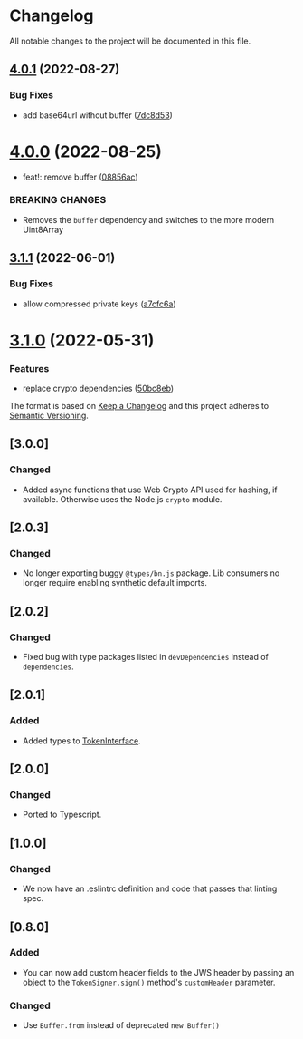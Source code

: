 # Changelog
All notable changes to the project will be documented in this file.

## [4.0.1](https://github.com/stacks-network/jsontokens-js/compare/v4.0.0...v4.0.1) (2022-08-27)


### Bug Fixes

* add base64url without buffer ([7dc8d53](https://github.com/stacks-network/jsontokens-js/commit/7dc8d531398b8ec01d0dcf2494edf8c825da1143))

# [4.0.0](https://github.com/stacks-network/jsontokens-js/compare/v3.1.1...v4.0.0) (2022-08-25)


* feat!: remove buffer ([08856ac](https://github.com/stacks-network/jsontokens-js/commit/08856ac6c159943a101b690b7d9863f8ad06490d))


### BREAKING CHANGES

* Removes the `buffer` dependency and switches to the more modern Uint8Array

## [3.1.1](https://github.com/stacks-network/jsontokens-js/compare/v3.1.0...v3.1.1) (2022-06-01)


### Bug Fixes

* allow compressed private keys ([a7cfc6a](https://github.com/stacks-network/jsontokens-js/commit/a7cfc6ae833e661bfee51f6baf7490b3c41b14f5))

# [3.1.0](https://github.com/stacks-network/jsontokens-js/compare/v3.0.0...v3.1.0) (2022-05-31)


### Features

* replace crypto dependencies ([50bc8eb](https://github.com/stacks-network/jsontokens-js/commit/50bc8eba918e23adaaf2794d75d07f6b8635cffc))

The format is based on [Keep a Changelog](https://keepachangelog.com/en/1.0.0/)
and this project adheres to [Semantic Versioning](https://semver.org/spec/v2.0.0.html).

## [3.0.0]
### Changed
- Added async functions that use Web Crypto API used for hashing, if available. Otherwise uses the Node.js `crypto` module. 

## [2.0.3]
### Changed
- No longer exporting buggy `@types/bn.js` package. Lib consumers no longer require enabling
  synthetic default imports. 

## [2.0.2]
### Changed
- Fixed bug with type packages listed in `devDependencies` instead of `dependencies`.

## [2.0.1]
### Added
- Added types to [TokenInterface](https://github.com/blockstack/jsontokens-js/issues/39).

## [2.0.0]
### Changed
- Ported to Typescript. 

## [1.0.0]
### Changed
- We now have an .eslintrc definition and code that passes that linting spec.

## [0.8.0]
### Added
- You can now add custom header fields to the JWS header by passing
  an object to the `TokenSigner.sign()` method's `customHeader` parameter.

### Changed
- Use `Buffer.from` instead of deprecated `new Buffer()`
